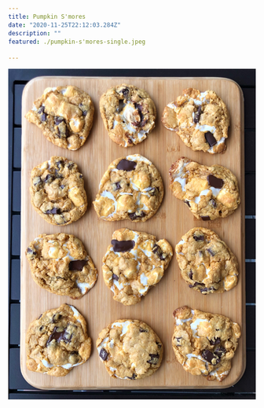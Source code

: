 ```yaml
---
title: Pumpkin S'mores
date: "2020-11-25T22:12:03.284Z"
description: ""
featured: ./pumpkin-s'mores-single.jpeg

---
```


![Look at all of those Pumpkin S'mores cookies!](./pumpkin-s'mores-plate.JPG)